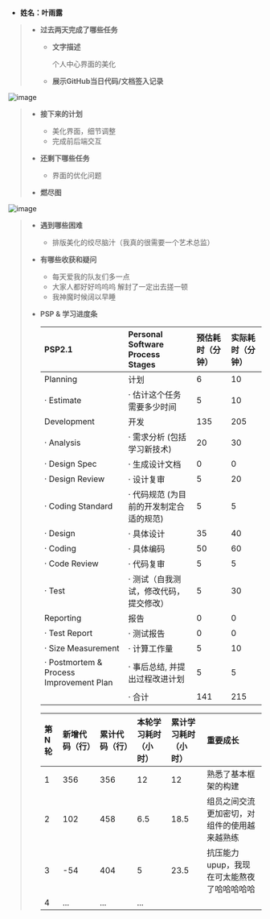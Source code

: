 - **姓名：叶雨露**

> - **过去两天完成了哪些任务**
>
>   - **文字描述**
>
>     个人中心界面的美化
>
>   - **展示GitHub当日代码/文档签入记录**
>   
![image](https://user-images.githubusercontent.com/97657605/204093825-38fcc24c-3644-4e24-baec-befb4249b776.png)
>
> - **接下来的计划**
>
>   - 美化界面，细节调整
>   - 完成前后端交互
>
> - **还剩下哪些任务**
>
>   - 界面的优化问题
>
> - **燃尽图**
>
![image](https://user-images.githubusercontent.com/97657605/204094707-7533eefa-3d51-436b-9320-8ec59850aabb.png)
>
> - **遇到哪些困难**
>
>   - 排版美化的绞尽脑汁（我真的很需要一个艺术总监）
>
> - **有哪些收获和疑问**
>
>   - 每天爱我的队友们多一点
>   - 大家人都好好呜呜呜 解封了一定出去搓一顿
>   - 我神魔时候阔以早睡
>
> - **PSP & 学习进度条**
>
>   | PSP2.1                                  | Personal Software Process Stages        | 预估耗时（分钟） | 实际耗时（分钟） |
>   | :-------------------------------------- | :-------------------------------------- | :--------------- | :--------------- |
>   | Planning                                | 计划                                    | 6                | 10               |
>   | · Estimate                              | · 估计这个任务需要多少时间              | 5                | 10               |
>   | Development                             | 开发                                    | 135             | 205              |
>   | · Analysis                              | · 需求分析 (包括学习新技术)             | 20               | 30              |
>   | · Design Spec                           | · 生成设计文档                          | 0                | 0                |
>   | · Design Review                         | · 设计复审                              | 5                | 20               |
>   | · Coding Standard                       | · 代码规范 (为目前的开发制定合适的规范) | 5                | 5                |
>   | · Design                                | · 具体设计                              | 35               | 40               |
>   | · Coding                                | · 具体编码                              | 50              | 60              |
>   | · Code Review                           | · 代码复审                              | 5                | 5                |
>   | · Test                                  | · 测试（自我测试，修改代码，提交修改）  | 5                | 30               |
>   | Reporting                               | 报告                                    | 0                | 0                |
>   | · Test Report                           | · 测试报告                              | 0                | 0                |
>   | · Size Measurement                      | · 计算工作量                            | 5                | 10               |
>   | · Postmortem & Process Improvement Plan | · 事后总结, 并提出过程改进计划          | 5               | 5               |
>   |                                         | · 合计                                  | 141              |215             |
>
>   | 第N轮 | 新增代码（行） | 累计代码（行） | 本轮学习耗时（小时） | 累计学习耗时（小时） | 重要成长         |
>   | :---- | :------------- | :------------- | :------------------- | :------------------- | :--------------- |
>   | 1     | 356           | 356           | 12                   | 12                   | 熟悉了基本框架的构建 |
>   | 2     | 102           | 458            | 6.5                  | 18.5                     |  组员之间交流更加密切，对组件的使用越来越熟练                |
>   | 3     | -54            | 404            | 5                  |23.5                      |抗压能力upup，我现在可太能熬夜了哈哈哈哈哈                  |
>   | 4     | ...            | ...            | ...                  |                      |                  |


